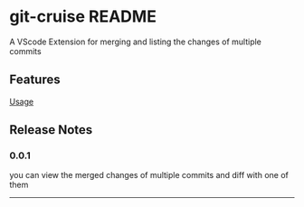 # git-cruise README

A VScode Extension for merging and listing the changes of multiple commits

## Features

[Usage](assets/usage/main.png)

## Release Notes

### 0.0.1

you can view the merged changes of multiple commits and diff with one of them

---

